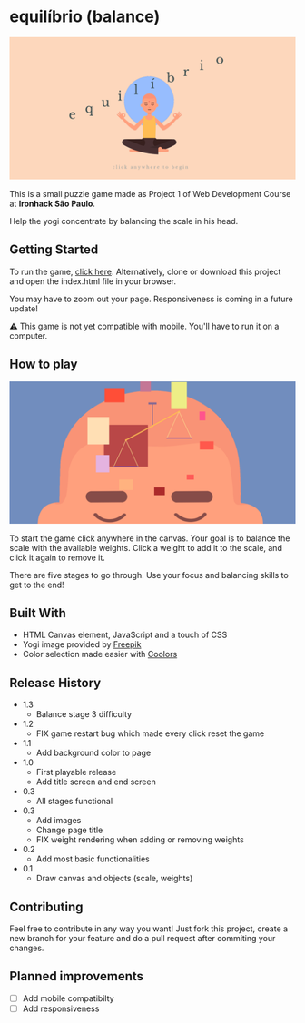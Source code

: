 # equilíbrio (balance)

![Title screen](images/title-screen.png)

This is a small puzzle game made as Project 1 of Web Development Course at **Ironhack São Paulo**.

Help the yogi concentrate by balancing the scale in his head.


## Getting Started

To run the game, [click here](https://henricasi.github.io/equilibrio-game/). Alternatively, clone or download this project and open the index.html file in your browser.

You may have to zoom out your page. Responsiveness is coming in a future update!

:warning: This game is not yet compatible with mobile. You'll have to run it on a computer.

## How to play

![Screenshot](images/screenshot.png)

To start the game click anywhere in the canvas. Your goal is to balance the scale with the available weights. Click a weight to add it to the scale, and click it again to remove it.

There are five stages to go through. Use your focus and balancing skills to get to the end!

## Built With

* HTML Canvas element, JavaScript and a touch of CSS
* Yogi image provided by [Freepik](www.freepik.com)
* Color selection made easier with [Coolors](www.coolors.com)

## Release History

* 1.3
    * Balance stage 3 difficulty
* 1.2
    * FIX game restart bug which made every click reset the game
* 1.1
    * Add background color to page
* 1.0
    * First playable release
    * Add title screen and end screen
* 0.3
    * All stages functional
* 0.3
    * Add images
    * Change page title
    * FIX weight rendering when adding or removing weights
* 0.2
    * Add most basic functionalities
* 0.1
    * Draw canvas and objects (scale, weights)

## Contributing
Feel free to contribute in any way you want! Just fork this project, create a new branch for your feature and do a pull request after commiting your changes.
 
## Planned improvements

- [ ] Add mobile compatibilty
- [ ] Add responsiveness
